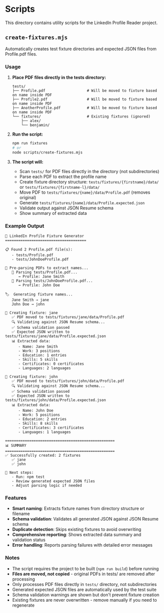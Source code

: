 # Scripts

This directory contains utility scripts for the LinkedIn Profile Reader project.

## `create-fixtures.mjs`

Automatically creates test fixture directories and expected JSON files from Profile.pdf files.

### Usage

1. **Place PDF files directly in the tests directory:**
   ```
   tests/
   ├── Profile.pdf                   # Will be moved to fixture based on name inside PDF
   ├── Profile2.pdf                  # Will be moved to fixture based on name inside PDF  
   ├── AnotherProfile.pdf            # Will be moved to fixture based on name inside PDF
   └── fixtures/                     # Existing fixtures (ignored)
       ├── alex/
       └── benjamin/
   ```

2. **Run the script:**
   ```bash
   npm run fixtures
   # or
   node scripts/create-fixtures.mjs
   ```

3. **The script will:**
   - Scan `tests/` for PDF files directly in the directory (not subdirectories)
   - Parse each PDF to extract the profile name
   - Create fixture directory structure: `tests/fixtures/{firstname}/data/` or `tests/fixtures/{firstname-l}/data/`
   - Move PDF to `tests/fixtures/{name}/data/Profile.pdf` (removes original)
   - Generate `tests/fixtures/{name}/data/Profile.expected.json`
   - Validate output against JSON Resume schema
   - Show summary of extracted data

### Example Output

```
🚀 LinkedIn Profile Fixture Generator
=====================================

📋 Found 2 Profile.pdf file(s):
   - tests/Profile.pdf
   - tests/JohnDoeProfile.pdf

🔄 Pre-parsing PDFs to extract names...
   📄 Parsing tests/Profile.pdf...
      → Profile: Jane Smith
   📄 Parsing tests/JohnDoeProfile.pdf...
      → Profile: John Doe

🏷️  Generating fixture names...
   Jane Smith → jane
   John Doe → john

📁 Creating fixture: jane
   ✅ PDF moved to tests/fixtures/jane/data/Profile.pdf
   🔍 Validating against JSON Resume schema...
   ✅ Schema validation passed
   ✅ Expected JSON written to tests/fixtures/jane/data/Profile.expected.json
   📊 Extracted data:
      - Name: Jane Smith
      - Work: 3 positions
      - Education: 1 entries
      - Skills: 5 skills
      - Certificates: 0 certificates
      - Languages: 2 languages

📁 Creating fixture: john
   ✅ PDF moved to tests/fixtures/john/data/Profile.pdf
   🔍 Validating against JSON Resume schema...
   ✅ Schema validation passed
   ✅ Expected JSON written to tests/fixtures/john/data/Profile.expected.json
   📊 Extracted data:
      - Name: John Doe
      - Work: 5 positions
      - Education: 2 entries
      - Skills: 8 skills
      - Certificates: 3 certificates
      - Languages: 1 languages

==================================================
📊 SUMMARY
==================================================
✅ Successfully created: 2 fixtures
   ✅ jane
   ✅ john

🧪 Next steps:
   - Run: npm test
   - Review generated expected JSON files
   - Adjust parsing logic if needed
```

### Features

- **Smart naming**: Extracts fixture names from directory structure or filename
- **Schema validation**: Validates all generated JSON against JSON Resume schema
- **Duplicate detection**: Skips existing fixtures to avoid overwriting
- **Comprehensive reporting**: Shows extracted data summary and validation status
- **Error handling**: Reports parsing failures with detailed error messages

### Notes

- The script requires the project to be built (`npm run build`) before running
- **Files are moved, not copied** - original PDFs in tests/ are removed after processing
- Only processes PDF files directly in `tests/` directory, not subdirectories
- Generated expected JSON files are automatically used by the test suite
- Schema validation warnings are shown but don't prevent fixture creation
- Existing fixtures are never overwritten - remove manually if you need to regenerate 